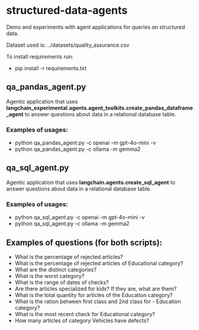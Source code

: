# structured-data-agents
Demo and experiments with agent applications for queries on structured data.

Dataset used is: ../datasets/quality_assurance.csv

To install requirements run:
- pip install -r requirements.txt

## qa_pandas_agent.py
Agentic application that uses **langchain_experimental.agents.agent_toolkits.create_pandas_dataframe_agent** to answer questions about data in a relational database table.

### Examples of usages:
- python qa_pandas_agent.py -c openai -m gpt-4o-mini -v
- python qa_pandas_agent.py -c ollama -m gemma2


## qa_sql_agent.py
Agentic application that uses **langchain.agents.create_sql_agent** to answer questions about data in a relational database table.

### Examples of usages:
- python qa_sql_agent.py -c openai -m gpt-4o-mini -v
- python qa_sql_agent.py -c ollama -m gemma2


## Examples of questions (for both scripts):
- What is the percentage of rejected articles?
- What is the percentage of rejected articles of Educational category?
- What are the distinct categories?
- What is the worst category?
- What is the range of dates of checks?
- Are there articles specialized for kids? If they are, what are them?
- What is the total quantity for articles of the Education category?
- What is the ration between first class and 2nd class for - Education category?
- What is the most recent check for Educational category?
- How many articles of category Vehicles have defects?
